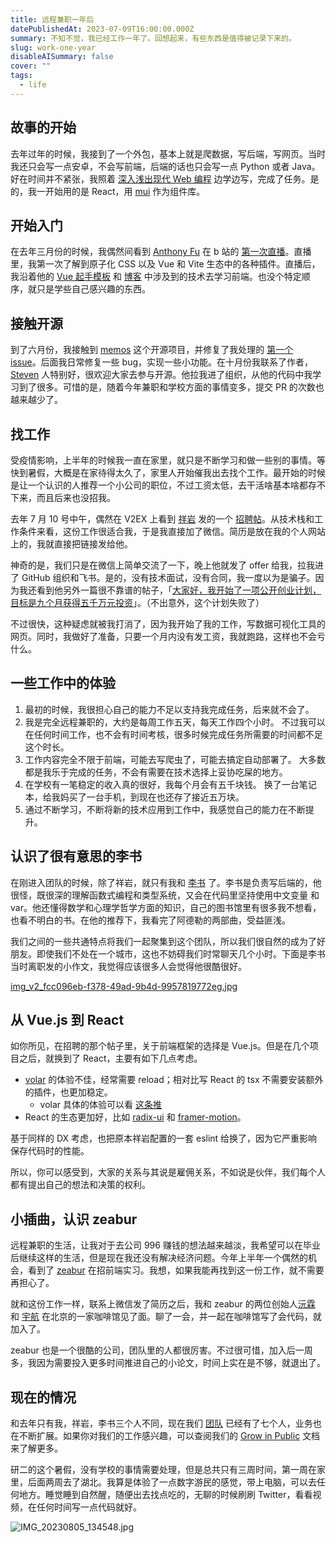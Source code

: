 ```yaml
---
title: 远程兼职一年后
datePublishedAt: 2023-07-09T16:00:00.000Z
summary: 不知不觉，我已经工作一年了。回想起来，有些东西是值得被记录下来的。
slug: work-one-year
disableAISummary: false
cover: ""
tags:
  - life
---
```


## 故事的开始

去年过年的时候，我接到了一个外包，基本上就是爬数据，写后端，写网页。当时我还只会写一点安卓，不会写前端，后端的话也只会写一点 Python 或者 Java。好在时间并不紧张，我照着 [深入浅出现代 Web 编程][] 边学边写，完成了任务。是的，我一开始用的是 React，用 [mui][] 作为组件库。

## 开始入门

在去年三月份的时候，我偶然间看到 [Anthony Fu][] 在 b 站的 [第一次直播][]。直播里，我第一次了解到原子化 CSS 以及 Vue 和 Vite 生态中的各种插件。直播后，我沿着他的 [Vue 起手模板][vitesse] 和 [博客][antfu.me] 中涉及到的技术去学习前端。也没个特定顺序，就只是学些自己感兴趣的东西。

## 接触开源

到了六月份，我接触到 [memos][] 这个开源项目，并修复了我处理的 [第一个 issue][]。后面我日常修复一些 bug，实现一些小功能。在十月份我联系了作者，[Steven][] 人特别好，很欢迎大家去参与开源。他拉我进了组织，从他的代码中我学习到了很多。可惜的是，随着今年兼职和学校方面的事情变多，提交 PR 的次数也越来越少了。

## 找工作

受疫情影响，上半年的时候我一直在家里，就只是不断学习和做一些别的事情。等快到暑假，大概是在家待得太久了，家里人开始催我出去找个工作。最开始的时候是让一个认识的人推荐一个小公司的职位，不过工资太低，去干活啥基本啥都存不下来，而且后来也没招我。

去年 7 月 10 号中午，偶然在 V2EX 上看到 [祥岩][] 发的一个 [招聘帖][]。从技术栈和工作条件来看，这份工作很适合我，于是我直接加了微信。简历是放在我的个人网站上的，我就直接把链接发给他。

神奇的是，我们只是在微信上简单交流了一下，晚上他就发了 offer 给我，拉我进了 GitHub 组织和飞书。是的，没有技术面试，没有合同，我一度以为是骗子。因为我还看到他另外一篇很不靠谱的帖子，「[大家好，我开始了一项公开创业计划，目标是九个月获得五千万元投资][]」。（不出意外，这个计划失败了）

不过很快，这种疑虑就被我打消了，因为我开始了我的工作，写数据可视化工具的网页。同时，我做好了准备，只要一个月内没有发工资，我就跑路，这样也不会亏什么。

## 一些工作中的体验

1. 最初的时候，我很担心自己的能力不足以支持我完成任务，后来就不会了。
1. 我是完全远程兼职的，大约是每周工作五天，每天工作四个小时。
   不过我可以在任何时间工作，也不会有时间考核，很多时候完成任务所需要的时间都不足这个时长。
1. 工作内容完全不限于前端，可能去写爬虫了，可能去搞定自动部署了。
   大多数都是我乐于完成的任务，不会有需要在技术选择上妥协吃屎的地方。
1. 在学校有一笔稳定的收入真的很好，我每个月会有五千块钱。
   换了一台笔记本，给我妈买了一台手机，到现在也还存了接近五万块。
1. 通过不断学习，不断将新的技术应用到工作中，我感觉自己的能力在不断提升。

## 认识了很有意思的李书

在刚进入团队的时候，除了祥岩，就只有我和 [李书][] 了。李书是负责写后端的，他很怪，既很深的理解函数式编程和类型系统，又会在代码里坚持使用中文变量 和 var。他还懂得数学和心理学哲学方面的知识，自己的图书馆里有很多我不想看，也看不明白的书。在他的推荐下，我看完了阿德勒的两部曲，受益匪浅。

我们之间的一些共通特点将我们一起聚集到这个团队，所以我们很自然的成为了好朋友。即使我们不处在一个城市，这也不妨碍我们时常聊天几个小时。下面是李书当时离职发的小作文，我觉得应该很多人会觉得他很酷很好。

[img_v2_fcc096eb-f378-49ad-9b4d-9957819772eg.jpg](https://s2.loli.net/2023/08/07/jf7ZLmvXduq342F.jpg)

## 从 Vue.js 到 React

如你所见，在招聘的那个帖子里，关于前端框架的选择是 Vue.js。但是在几个项目之后，就换到了 React，主要有如下几点考虑。

- [volar][] 的体验不佳，经常需要 reload；相对比写 React 的 tsx 不需要安装额外的插件，也更加稳定。
  - volar 具体的体验可以看 [这条推](https://twitter.com/isukkaw/status/1688077064359079936)
- React 的生态更加好，比如 [radix-ui][] 和 [framer-motion][]。

基于同样的 DX 考虑，也把原本祥岩配置的一套 eslint 给换了，因为它严重影响保存代码时的性能。

所以，你可以感受到，大家的关系与其说是雇佣关系，不如说是伙伴，我们每个人都有提出自己的想法和决策的权利。

## 小插曲，认识 zeabur

远程兼职的生活，让我对于去公司 996 赚钱的想法越来越淡，我希望可以在毕业后继续这样的生活，但是现在我还没有解决经济问题。今年上半年一个偶然的机会，看到了 [zeabur][] 在招前端实习。我想，如果我能再找到这一份工作，就不需要再担心了。

就和这份工作一样，联系上微信发了简历之后，我和 zeabur 的两位创始人[沅霖][] 和 [宇航][] 在北京的一家咖啡馆见了面。聊了一会，并一起在咖啡馆写了会代码，就加入了。

zeabur 也是一个很酷的公司，团队里的人都很厉害。不过很可惜，加入后一周多，我因为需要投入更多时间推进自己的小论文，时间上实在是不够，就退出了。

## 现在的情况

和去年只有我，祥岩，李书三个人不同，现在我们 [团队][] 已经有了七个人，业务也在不断扩展。如果你对我们的工作感兴趣，可以查阅我们的 [Grow in Public][] 文档来了解更多。

研二的这个暑假，没有学校的事情需要处理，但是总共只有三周时间，第一周在家里，后面两周去了湖北。我算是体验了一点数字游民的感觉，带上电脑，可以去任何地方。睡觉睡到自然醒，随便出去找点吃的，无聊的时候刷刷 Twitter，看看视频，在任何时间写一点代码就好。

![IMG_20230805_134548.jpg](ipfs://QmUw4fg1Tv5QCh43eGMdXa16DCE1i4dbunPL7VYbLovwqn)

[深入浅出现代 Web 编程]: https://fullstackopen.com/zh
[mui]: https://mui.com
[Anthony Fu]: https://antfu.me
[第一次直播]: https://www.bilibili.com/video/BV1ia411b7jY
[vitesse]: https://github.com/antfu/vitesse
[antfu.me]: https://github.com/antfu/antfu.me
[memos]: https://github.com/usememos/memos
[第一个 issue]: https://github.com/usememos/memos/issues/90
[Steven]: https://github.com/boojack
[祥岩]: https://twitter.com/kxycigaret
[招聘帖]: https://www.v2ex.com/t/865194
[大家好，我开始了一项公开创业计划，目标是九个月获得五千万元投资]: https://www.v2ex.com/t/864079
[李书]: https://github.com/lsby
[volar]: https://volarjs.github.io
[radix-ui]: https://www.radix-ui.com
[framer-motion]: https://www.framer.com/motion
[zeabur]: https://zeabur.com/zh-CN
[沅霖]: https://twitter.com/yuaanlin
[宇航]: https://twitter.com/CoooolXyh
[团队]: https://github.com/planet-matrix
[Grow in Public]: https://datadata.feishu.cn/wiki/ZSrDw1ioji9vPIkfSrNcJBREnWd
